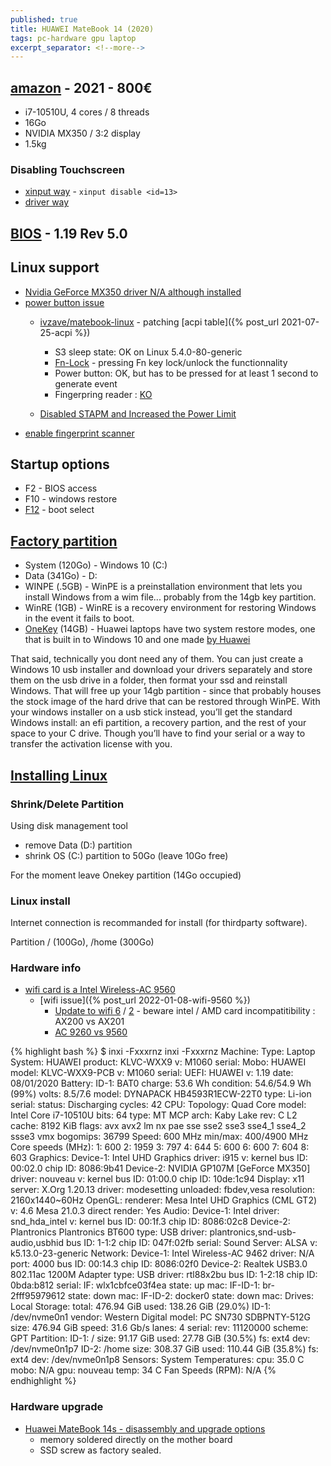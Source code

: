 ```yaml
---
published: true
title: HUAWEI MateBook 14 (2020)
tags: pc-hardware gpu laptop
excerpt_separator: <!--more-->
---
```


<!--more-->

## [amazon](https://www.amazon.fr/gp/product/B08P9186JF/ref=ox_sc_act_title_2?smid=A1X6FK5RDHNB96&psc=1) - 2021 - 800€ 

- i7-10510U, 4 cores / 8 threads
- 16Go
- NVIDIA MX350 / 3:2 display
- 1.5kg

### Disabling Touchscreen
- [xinput way](https://unix.stackexchange.com/questions/127443/how-do-i-disable-the-touch-screen-on-my-laptop/129603#129603) - `xinput disable <id=13>`
- [driver way](https://www.blackmoreops.com/2016/10/26/disable-touchscreen-linux/)

## [BIOS](https://consumer.huawei.com/en/support/laptops/matebook-14-2020/) - 1.19 Rev 5.0

## Linux support
- [Nvidia GeForce MX350 driver N/A although installed](https://forums.linuxmint.com/viewtopic.php?t=353047&p=2039798)
- [power button issue](https://bbs.archlinux.org/viewtopic.php?id=225752)
	- [ivzave/matebook-linux](https://github.com/ivzave/matebook-linux) - patching [acpi table]({% post_url 2021-07-25-acpi %})
    	- S3 sleep state: OK on Linux 5.4.0-80-generic
        - [Fn-Lock](https://github.com/nekr0z/linux-on-huawei-matebook-13-2019/blob/master/README.md#keyboard) - pressing Fn key lock/unlock the functionnality
    	- Power button: OK, but has to be pressed for at least 1 second to generate event
        - Fingerpring reader : [KO](https://github.com/nekr0z/linux-on-huawei-matebook-13-2019/blob/master/README.md#fingerprint-reader)

    - [Disabled STAPM and Increased the Power Limit](https://www.reddit.com/r/Amd/comments/a2vs55/i_successfully_disabled_stapm_and_increased_the/)
- [enable fingerprint scanner](https://www.addictivetips.com/ubuntu-linux-tips/enable-fingerprint-scanner-support-on-linux/)


## Startup options
- F2 - BIOS access
- F10 - windows restore
- [F12](https://consumer.huawei.com/en/support/content/en-us00693076/) - boot select

## [Factory partition](https://www.reddit.com/r/MatebookXPro/comments/9xnhe1/partitioning_on_a_new_device/)
- System (120Go) - Windows 10 (C:)
- Data   (341Go) - D:
- WINPE  (.5GB) - WinPE is a preinstallation environment that lets you install Windows from a wim file... probably from the 14gb key partition.
- WinRE  (1GB) - WinRE is a recovery environment for restoring Windows in the event it fails to boot. 
- [OneKey](https://www.reddit.com/r/MatebookXPro/comments/fdr566/matebook_d_is_huaweis_system_restore_partition/) (14GB) -  Huawei laptops have two system restore modes, one that is built in to Windows 10 and one made [by Huawei](https://consumer.huawei.com/en/support/content/en-us00692605/)

That said, technically you dont need any of them. You can just create a Windows 10 usb installer and download your drivers separately and store them on the usb drive in a folder, then format your ssd and reinstall Windows. That will free up your 14gb partition - since that probably houses the stock image of the hard drive that can be restored through WinPE. With your windows installer on a usb stick instead, you’ll get the standard Windows install: an efi partition, a recovery partion, and the rest of your space to your C drive. Though you’ll have to find your serial or a way to transfer the activation license with you.

## [Installing Linux](https://www.tecmint.com/install-linux-mint-alongside-windows-dual-boot-uefi-mode/)

### Shrink/Delete Partition
Using disk management tool
- remove Data (D:) partition 
- shrink OS (C:) partition to 50Go (leave 10Go free)

For the moment leave Onekey partition (14Go occupied)

### Linux install
Internet connection is recommanded for install (for thirdparty software).

Partition / (100Go), /home (300Go)

### Hardware info

- [wifi card is a Intel Wireless-AC 9560](https://www.notebookcheck.net/Huawei-MateBook-14-2020-laptop-review-3-2-clamshell-convinces-both-with-Intel-and-AMD-CPUs.508467.0.htmlwifi)
	- [wifi issue]({% post_url 2022-01-08-wifi-9560 %})
		- [Update to wifi 6](https://www.reddit.com/r/AMDLaptops/comments/j0rzwx/update_to_wifi_6_huawei_matebook_14_2020_amd/) / [2](https://www.reddit.com/r/MatebookXPro/comments/j93krg/anyone_tried_replacing_with_a_wifi_6_card_in_a/) - beware intel / AMD card incompatitibility :  AX200 vs AX201
		- [AC 9260 vs 9560](https://ark.intel.com/content/www/us/en/ark/compare.html?productIds=/99446,99445)

{% highlight bash %}
$ inxi -Fxxxrnz
inxi -Fxxxrnz
Machine:   Type: Laptop System: HUAWEI product: KLVC-WXX9 v: M1060 serial: <filter> 
           Mobo: HUAWEI model: KLVC-WXX9-PCB v: M1060 serial: <filter> UEFI: HUAWEI v: 1.19 date: 08/01/2020 
Battery:   ID-1: BAT0 charge: 53.6 Wh condition: 54.6/54.9 Wh (99%) volts: 8.5/7.6 model: DYNAPACK HB4593R1ECW-22T0 
           type: Li-ion serial: <filter> status: Discharging cycles: 42 
CPU:       Topology: Quad Core model: Intel Core i7-10510U bits: 64 type: MT MCP arch: Kaby Lake rev: C L2 cache: 8192 KiB 
           flags: avx avx2 lm nx pae sse sse2 sse3 sse4_1 sse4_2 ssse3 vmx bogomips: 36799 
           Speed: 600 MHz min/max: 400/4900 MHz Core speeds (MHz): 1: 600 2: 1959 3: 797 4: 644 5: 600 6: 600 7: 604 8: 603 
Graphics:  Device-1: Intel UHD Graphics driver: i915 v: kernel bus ID: 00:02.0 chip ID: 8086:9b41 
           Device-2: NVIDIA GP107M [GeForce MX350] driver: nouveau v: kernel bus ID: 01:00.0 chip ID: 10de:1c94 
           Display: x11 server: X.Org 1.20.13 driver: modesetting unloaded: fbdev,vesa resolution: 2160x1440~60Hz 
           OpenGL: renderer: Mesa Intel UHD Graphics (CML GT2) v: 4.6 Mesa 21.0.3 direct render: Yes 
Audio:     Device-1: Intel driver: snd_hda_intel v: kernel bus ID: 00:1f.3 chip ID: 8086:02c8 
           Device-2: Plantronics Plantronics BT600 type: USB driver: plantronics,snd-usb-audio,usbhid bus ID: 1-1:2 
           chip ID: 047f:02fb serial: <filter> 
           Sound Server: ALSA v: k5.13.0-23-generic 
Network:   Device-1: Intel Wireless-AC 9462 driver: N/A port: 4000 bus ID: 00:14.3 chip ID: 8086:02f0 
           Device-2: Realtek USB3.0 802.11ac 1200M Adapter type: USB driver: rtl88x2bu bus ID: 1-2:18 chip ID: 0bda:b812 
           serial: <filter> 
           IF: wlx1cbfce03f4ea state: up mac: <filter> 
           IF-ID-1: br-2fff95979612 state: down mac: <filter> 
           IF-ID-2: docker0 state: down mac: <filter> 
Drives:    Local Storage: total: 476.94 GiB used: 138.26 GiB (29.0%) 
           ID-1: /dev/nvme0n1 vendor: Western Digital model: PC SN730 SDBPNTY-512G size: 476.94 GiB speed: 31.6 Gb/s lanes: 4 
           serial: <filter> rev: 11120000 scheme: GPT 
Partition: ID-1: / size: 91.17 GiB used: 27.78 GiB (30.5%) fs: ext4 dev: /dev/nvme0n1p7 
           ID-2: /home size: 308.37 GiB used: 110.44 GiB (35.8%) fs: ext4 dev: /dev/nvme0n1p8 
Sensors:   System Temperatures: cpu: 35.0 C mobo: N/A gpu: nouveau temp: 34 C 
           Fan Speeds (RPM): N/A 
{% endhighlight %}
  
### Hardware upgrade
- [Huawei MateBook 14s - disassembly and upgrade options](https://www.youtube.com/watch?v=zwfZ-mRTWpk&t=71s)
	- memory soldered directly on the mother board
	- SSD screw as factory sealed.
